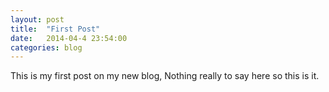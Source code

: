 ```yaml
---
layout: post
title:  "First Post"
date:   2014-04-4 23:54:00
categories: blog
---
```


This is my first post on my new blog, Nothing really to say here so this is it.